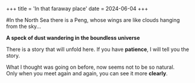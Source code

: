 +++
title = 'In that faraway place'
date = 2024-06-04
+++

#In the North Sea there is a Peng, whose wings are like clouds hanging from the sky... 

**A speck of dust wandering in the boundless universe**

There is a story that will unfold here. If you have **patience**, I will tell you the story.<br>

What I thought was going on before, now seems not to be so natural.<br>
Only when you meet again and again, you can see it more **clearly**.<br>

